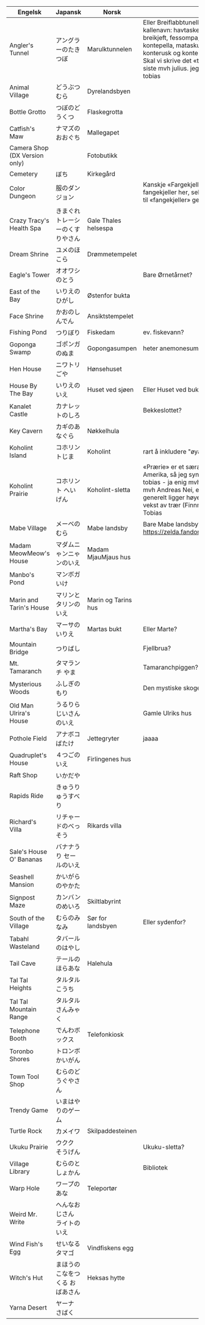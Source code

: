 | Engelsk                       | Japansk                          | Norsk               | Kommentar |
|-------------------------------|----------------------------------|---------------------|-----------|
| Angler's Tunnel               | アングラーのたきつぼ             | Marulktunnelen      |Eller Breiflabbtunellen? breiflabb har også mange andre kallenavn: havtaske, sjødævel, storkjeftkonge, ulke, breikjeft, fessompa, fessømpæ, fisksømpe, fissump, furusk, kontepella, mataskurk, pelekunter, pillekunter, ulk, konterusk og konteknor.        Jeg syns Ulketunnellen er best. Skal vi skrive det «tunnel» eller «tunell»? jeg foreslår det siste mvh julius. jeg foreslår tunnel fordi det er vanligst mvh tobias|
| Animal Village                | どうぶつむら                     | Dyrelandsbyen       ||
| Bottle Grotto                 | つぼのどうくつ                   | Flaskegrotta        ||
| Catfish's Maw                 | ナマズのおおぐち                 | Mallegapet          ||
| Camera Shop (DX Version only) |                                  | Fotobutikk          ||
| Cemetery                      | ぼち                             | Kirkegård           ||
| Color Dungeon                 | 服のダンジョン                   |                     | Kanskje «Fargekjelleren» er et greit ordspill på farge + fangekjeller her, selv om vi ikke skal oversette «dungeon» til «fangekjeller» generelt? mvh tobias |
| Crazy Tracy's Health Spa      | きまぐれトレーシーのくすりやさん | Gale Thales helsespa ||
| Dream Shrine                  | ユメのほこら                     | Drømmetempelet      ||
| Eagle's Tower                 | オオワシのとう                   |                     | Bare Ørnetårnet?|
| East of the Bay               | いりえのひがし                   | Østenfor bukta       ||
| Face Shrine                   | かおのしんでん                   | Ansiktstempelet     ||
| Fishing Pond                  | つりぼり                         | Fiskedam            |ev. fiskevann?|
| Goponga Swamp                 | ゴポンガのぬま                   | Gopongasumpen       | heter anemonesump og slimsump på andre språk|
| Hen House                     | ニワトリごや                     | Hønsehuset          ||
| House By The Bay              | いりえのいえ                     | Huset ved sjøen     | Eller Huset ved bukta? Huset ved havet? |
| Kanalet Castle                | カナレットのしろ                 |                     | Bekkeslottet? |
| Key Cavern                    | カギのあなぐら                   | Nøkkelhula          | |
| Koholint Island               | コホリントじま                   | Koholint                    |rart å inkludere "øya"?|
| Koholint Prairie              | コホリント へいげん              | Koholint-sletta     | «Prærie» er et særamerikansk begrep for slettene i Nord-Amerika, så jeg synes det skal hete Koholint-sletta mvh tobias - ja enig mvh julius. Hva med vidde. Koholint-vidda? mvh Andreas Nei, en vidde er et åpent fjellområde som generelt ligger høyere enn tregrensen og har begrenset vekst av trær (Finnmarksvidda, Hardangervidda, osv). mvh Tobias|
| Mabe Village                  | メーベのむら                     | Mabe landsby                    | Bare Mabe landsby? Eller Måke/Måse landsby? https://zelda.fandom.com/wiki/Mabe_Village#Nomenclature |
| Madam MeowMeow's House        | マダムニゃンニゃンのいえ         | Madam MjauMjaus hus                    ||
| Manbo's Pond                  | マンボガいけ                     |                     ||
| Marin and Tarin's House       | マリンとタリンのいえ             | Marin og Tarins hus                    ||
| Martha's Bay                  | マーサのいりえ                   | Martas bukt         |Eller Marte?|
| Mountain Bridge               | つりばし                         |                  |Fjellbrua?     |
| Mt. Tamaranch                 | タマランチ やま                  |                     | Tamaranchpiggen? Tamaranchtind? |
| Mysterious Woods              | ふしぎのもり                     |                     | Den mystiske skogen |
| Old Man Ulrira's House        | うるりらじいさんのいえ           |                     | Gamle Ulriks hus|
| Pothole Field                 | アナボコばたけ                   | Jettegryter         |jaaaa|
| Quadruplet's House            | ４つごのいえ                     | Firlingenes hus     ||
| Raft Shop                     | いかだや                         |                     ||
| Rapids Ride                   | きゅうりゅうすべり               |                     ||
| Richard's Villa               | リチゃードのべっそう             | Rikards villa       ||
| Sale's House O' Bananas       | バナナうり セールのいえ          |                     ||
| Seashell Mansion              | かいがらのやかた                 |                     ||
| Signpost Maze                 | カンバンのめいろ                 | Skiltlabyrint       ||
| South of the Village          | むらのみなみ                     | Sør for landsbyen   | Eller sydenfor? |
| Tabahl Wasteland              | タバールのはやし                 |                     ||
| Tail Cave                     | テールのほらあな                 | Halehula            ||
| Tal Tal Heights               | タルタル こうち                  |                     ||
| Tal Tal Mountain Range        | タルタル さんみゃく              |                     ||
| Telephone Booth               | でんわボックス                   | Telefonkiosk        ||
| Toronbo Shores                | トロンボ かいがん                |                     ||
| Town Tool Shop                | むらのどうぐやさん               |                     ||
| Trendy Game                   | いまはやりのゲーム               |                     ||
| Turtle Rock                   | カメイワ                         | Skilpaddesteinen    ||
| Ukuku Prairie                 | ウクク そうげん                  |                     | Ukuku-sletta? |
| Village Library               | むらのとしょかん                 |                     | Bibliotek |
| Warp Hole                     | ワープのあな                     | Teleportør          ||
| Weird Mr. Write               | へんなおじさん ライトのいえ      |                     ||
| Wind Fish's Egg               | せいなるタマゴ                   | Vindfiskens egg     ||
| Witch's Hut                   | まほうのこなをつくる おばあさん  | Heksas hytte        ||
| Yarna Desert                  | ヤーナ さばく                    |                     ||
